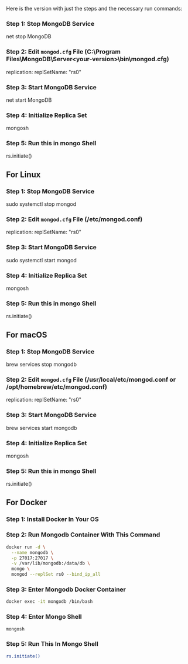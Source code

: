 Here is the version with just the steps and the necessary run commands:

### Step 1: Stop MongoDB Service 
net stop MongoDB 

### Step 2: Edit `mongod.cfg` File (C:\Program Files\MongoDB\Server\<your-version>\bin\mongod.cfg)
  replication:
    replSetName: "rs0" 

### Step 3: Start MongoDB Service 
net start MongoDB 

### Step 4: Initialize Replica Set 
mongosh 

### Step 5: Run this in mongo Shell
rs.initiate() 

## **For Linux**

### Step 1: Stop MongoDB Service 
sudo systemctl stop mongod 

### Step 2: Edit `mongod.cfg` File (/etc/mongod.conf)
replication:
    replSetName: "rs0"

### Step 3: Start MongoDB Service 
sudo systemctl start mongod 

### Step 4: Initialize Replica Set 
mongosh 

### Step 5: Run this in mongo Shell
rs.initiate() 

## **For macOS**

### Step 1: Stop MongoDB Service 
brew services stop mongodb

### Step 2: Edit `mongod.cfg` File (/usr/local/etc/mongod.conf or /opt/homebrew/etc/mongod.conf)
replication:
  replSetName: "rs0"

### Step 3: Start MongoDB Service 
brew services start mongodb

### Step 4: Initialize Replica Set 
mongosh 

### Step 5: Run this in mongo Shell
rs.initiate() 

## **For Docker**

### Step 1: Install Docker In Your OS

### Step 2: Run Mongodb Container With This Command

```bash
docker run -d \
  --name mongodb \
  -p 27017:27017 \
  -v /var/lib/mongodb:/data/db \
  mongo \
  mongod --replSet rs0 --bind_ip_all
```

### Step 3: Enter Mongodb Docker Container

```bash
docker exec -it mongodb /bin/bash
```

### Step 4: Enter Mongo Shell

```bash
mongosh
```

### Step 5: Run This In Mongo Shell

```bash
rs.initiate()
```
 
